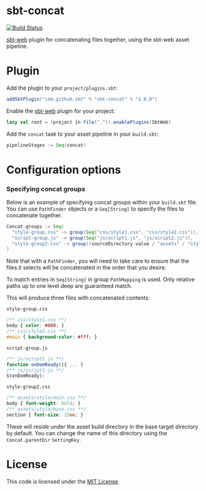 sbt-concat
==========
[![Build Status](https://github.com/sbt/sbt-concat/actions/workflows/build-test.yml/badge.svg)](https://github.com/sbt/sbt-concat/actions/workflows/build-test.yml)

[sbt-web] plugin for concatenating files together, using the sbt-web asset pipeline.

Plugin
======
Add the plugin to your `project/plugins.sbt`:
```scala
addSbtPlugin("com.github.sbt" % "sbt-concat" % "1.0.0")
```

Enable the [sbt-web] plugin for your project:
```scala
lazy val root = (project in file(".")).enablePlugins(SbtWeb)
```

Add the `concat` task to your asset pipeline in your `build.sbt`:
```scala
pipelineStages := Seq(concat)
```

Configuration options
=====================
### Specifying concat groups
Below is an example of specifying concat groups within your `build.sbt` file. You can use `PathFinder` objects or a
`Seq[String]` to specify the files to concatenate together.

```scala
Concat.groups := Seq(
  "style-group.css" -> group(Seq("css/style1.css", "css/style2.css")),
  "script-group.js" -> group(Seq("js/script1.js", "js/script2.js")),
  "style-group2.css" -> group((sourceDirectory.value / "assets" / "style") * "*.css")
)
```

Note that with a `PathFinder`, you will need to take care to ensure that the files it selects will be concatenated in
the order that you desire.

To match entries in `Seq[String]` in group `PathMapping` is used. Only relative paths up to one level deep are guaranteed match.

This will produce three files with concatenated contents:

`style-group.css`
```css
/** css/style1.css **/
body { color: #000; }
/** css/style2.css **/
#main { background-color: #fff; }
```

`script-group.js`
```javascript
/** js/script1.js **/
function onDomReady(){ ... }
/** js/script2.js **/
$(onDomReady);
```

`style-group2.css`
```css
/** assets/style/main.css **/
body { font-weight: bold; }
/** assets/style/base.css **/
section { font-size: 15em; }
```

These will reside under the asset build directory in the base target directory by default. You can change the name
of this directory using the `Concat.parentDir` `SettingKey`.

License
=======
This code is licensed under the [MIT License].

[sbt-web]:https://github.com/sbt/sbt-web
[MIT License]:http://opensource.org/licenses/MIT
